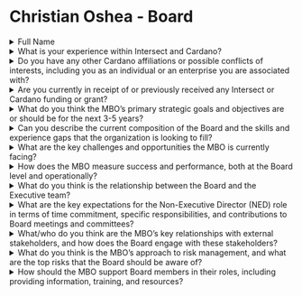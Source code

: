 # Christian Oshea - Board

<details>

<summary>Full Name</summary>

**Christian Oshea**

</details>



<details>

<summary>What is your experience within Intersect and Cardano?</summary>

Founding Intersect member, involved in Cardano ecosystem since 2017, dRep: drep14pjm8ytt682wkp4jcegdj2yerkcy9a20xevvp7udlcd0ggjxdud

</details>



<details>

<summary>Do you have any other Cardano affiliations or possible conflicts of interests, including you as an individual or an enterprise you are associated with?</summary>

No/None

</details>



<details>

<summary>Are you currently in receipt of or previously received any Intersect or Cardano funding or grant?</summary>

No

</details>



<details>

<summary>What do you think the MBO’s primary strategic goals and objectives are or should be for the next 3-5 years?</summary>

1. Adoption /User acquisition/Blockchain Interoperability
2. Ecosystem growth hacking
3. Access to capital for startups
4. Responsible Treasury Management for long term protocol viability/health
5. Increase blockchain performance, maintain/improve rate of innovation, to accommodate future use on a global scale.
6. Create an atmosphere of transparency & accountability community wide.

</details>



<details>

<summary>Can you describe the current composition of the Board and the skills and experience gaps that the organization is looking to fill?</summary>

In general I believe the board has excellent depth in the technical filed but lacks business developers, business operations, marketers, finance/capital allocation & raising skill sets. With my background I can bring these skills to the board.

</details>



<details>

<summary>What are the key challenges and opportunities the MBO is currently facing?</summary>

Challenges: Successfully engaging with Tradfi, Funds, Web2 & other Businesses. They still perceive "Foundations" to be the primary POC for protocols. Changing the narrative is critical and an opportunity. Another challenge is having the proper "staffing" to be a growth, business development organization, of which Intersect must embrace as a key role

</details>



<details>

<summary>How does the MBO measure success and performance, both at the Board level and operationally?</summary>

MBO membership and participation numbers continue to grow, the community through governance votes to continue to fund Intersect, competing MBO's do not arise, successful strategic partnerships are led by the MBO.

</details>



<details>

<summary>What do you think is the relationship between the Board and the Executive team?</summary>

The board role is overseeing and advising the executive team to ensure it operates effectively and in the interests of it's members and the Cardano community. The board's role includes: Setting the MBO's vision Managing the MBOs reputation Allocating resources Appointing senior management Making major decisions Evaluating performance Serving on committees The board operates independently of executive team and day-to-day operations.

</details>



<details>

<summary>What are the key expectations for the Non-Executive Director (NED) role in terms of time commitment, specific responsibilities, and contributions to Board meetings and committees?</summary>

Near full time commitment, specific responsibilities and contributions as stated in question "What do you think is the relationship between the Board and the Executive team?"

</details>



<details>

<summary>What/who do you think are the MBO’s key relationships with external stakeholders, and how does the Board engage with these stakeholders?</summary>

Cardano CC, dReps, Founding entities, other MBO's, outside organizations such as VC's, Tradfi, Corporations, other blockchains and their entities, the Cardano Community, media, governmental bodies/regulators essentially anyone that has a impact on crypto & Cardano

</details>



<details>

<summary>What do you think is the MBO’s approach to risk management, and what are the top risks that the Board should be aware of?</summary>

Foster a culture of accountability and transparency, with frequent audits and other guardrails. Conflicts of interest among Board members and their outside affiliations. Additionally competition from other MBO's.

</details>



<details>

<summary>How should the MBO support Board members in their roles, including providing information, training, and resources?</summary>

For non-technical individuals provide training on key protocol parameters, frequent communication & updates, formal training where necessary

</details>
